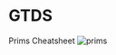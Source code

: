 # GTDS

Prims Cheatsheet
![prims](https://user-images.githubusercontent.com/4923927/160294130-0b7e0153-340b-42af-a72b-157082a73dc0.jpeg)
